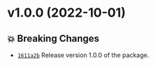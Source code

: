 # v1.0.0 (2022-10-01)

## 💥 Breaking Changes

- [`1611a2b`](https://github.com/aaditmshah/type-aligned/commit/1611a2b) Release version 1.0.0 of the package.
